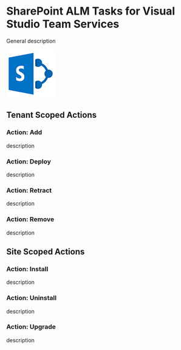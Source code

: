 # SharePoint ALM Tasks for Visual Studio Team Services
General description

![SharePoint Logo](/images/icon.png)

## Tenant Scoped Actions
### Action: Add
description

### Action: Deploy
description

### Action: Retract
description

### Action: Remove
description

## Site Scoped Actions
### Action: Install
description

### Action: Uninstall
description

### Action: Upgrade
description